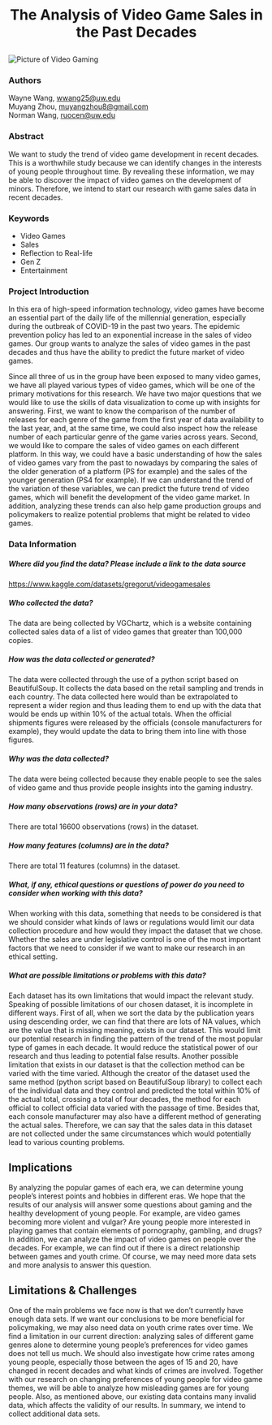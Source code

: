 <h1><b><p style="text-align: center;">The Analysis of Video Game Sales in the Past Decades</p></b></h1>

<style>
img {
  display: block;
  margin-left: auto;
  margin-right: auto;
}
</style>

<img src="https://gametransfers.com/wp-content/uploads/2021/12/502516ac-ebfd-4b32-a4ed-5b20b413e13e.sized-1000x1000-1.jpg" alt="Picture of Video Gaming" class="center">

### **Authors**  
Wayne Wang, wwang25@uw.edu  
Muyang Zhou, muyangzhou8@gmail.com  
Norman Wang, ruocen@uw.edu  

### **Abstract**  
We want to study the trend of video game development in recent decades. This is a worthwhile study because we can identify changes in the interests of young people throughout time. By revealing these information, we may be able to discover the impact of video games on the development of minors. Therefore, we intend to start our research with game sales data in recent decades.

### **Keywords**  
- Video Games
- Sales
- Reflection to Real-life
- Gen Z
- Entertainment

### **Project Introduction**
In this era of high-speed information technology, video games have become an essential part of the daily life of the millennial generation, especially during the outbreak of COVID-19 in the past two years. The epidemic prevention policy has led to an exponential increase in the sales of video games. Our group wants to analyze the sales of video games in the past decades and thus have the ability to predict the future market of video games.

Since all three of us in the group have been exposed to many video games, we have all played various types of video games, which will be one of the primary motivations for this research. We have two major questions that we would like to use the skills of data visualization to come up with insights for answering. First, we want to know the comparison of the number of releases for each genre of the game from the first year of data availability to the last year, and, at the same time, we could also inspect how the release number of each particular genre of the game varies across years. Second, we would like to compare the sales of video games on each different platform. In this way, we could have a basic understanding of how the sales of video games vary from the past to nowadays by comparing the sales of the older generation of a platform (PS for example) and the sales of the younger generation (PS4 for example). If we can understand the trend of the variation of these variables, we can predict the future trend of video games, which will benefit the development of the video game market. In addition, analyzing these trends can also help game production groups and policymakers to realize potential problems that might be related to video games. 

### **Data Information**  
##### **Where did you find the data? Please include a link to the data source**  
https://www.kaggle.com/datasets/gregorut/videogamesales

##### **Who collected the data?**  
The data are being collected by VGChartz, which is a website containing collected sales data of a list of video games that greater than 100,000 copies.

##### **How was the data collected or generated?**  
The data were collected through the use of a python script based on BeautifulSoup. It collects the data based on the retail sampling and trends in each country. The data collected here would than be extrapolated to represent a wider region and thus leading them to end up with the data that would be ends up within 10% of the actual totals. When the official shipments figures were released by the officials (console manufacturers for example), they would update the data to bring them into line with those figures.

##### **Why was the data collected?**  
The data were being collected because they enable people to see the sales of video game and thus provide people insights into the gaming industry.

##### **How many observations (rows) are in your data?**  
There are total 16600 observations (rows) in the dataset.

##### **How many features (columns) are in the data?**  
There are total 11 features (columns) in the dataset.

##### **What, if any, ethical questions or questions of power do you need to consider when working with this data?**  
When working with this data, something that needs to be considered is that we should consider what kinds of laws or regulations would limit our data collection procedure and how would they impact the dataset that we chose. Whether the sales are under legislative control is one of the most important factors that we need to consider if we want to make our research in an ethical setting.

##### **What are possible limitations or problems with this data?**  
Each dataset has its own limitations that would impact the relevant study. Speaking of possible limitations of our chosen dataset, it is incomplete in different ways. First of all, when we sort the data by the publication years using descending order, we can find that there are lots of NA values, which are the value that is missing meaning, exists in our dataset. This would limit our potential research in finding the pattern of the trend of the most popular type of games in each decade. It would reduce the statistical power of our research and thus leading to potential false results. Another possible limitation that exists in our dataset is that the collection method can be varied with the time varied. Although the creator of the dataset used the same method (python script based on BeautifulSoup library) to collect each of the individual data and they control and predicted the total within 10% of the actual total, crossing a total of four decades, the method for each official to collect official data varied with the passage of time. Besides that, each console manufacturer may also have a different method of generating the actual sales. Therefore, we can say that the sales data in this dataset are not collected under the same circumstances which would potentially lead to various counting problems.

## **Implications**
By analyzing the popular games of each era, we can determine young people’s interest points and hobbies in different eras. We hope that the results of our analysis will answer some questions about gaming and the healthy development of young people. For example, are video games becoming more violent and vulgar? Are young people more interested in playing games that contain elements of pornography, gambling, and drugs? In addition, we can analyze the impact of video games on people over the decades. For example, we can find out if there is a direct relationship between games and youth crime. Of course, we may need more data sets and more analysis to answer this question.

## **Limitations & Challenges**  
One of the main problems we face now is that we don’t currently have enough data sets. If we want our conclusions to be more beneficial for policymaking, we may also need data on youth crime rates over time. We find a limitation in our current direction: analyzing sales of different game genres alone to determine young people’s preferences for video games does not tell us much. We should also investigate how crime rates among young people, especially those between the ages of 15 and 20, have changed in recent decades and what kinds of crimes are involved. Together with our research on changing preferences of young people for video game themes, we will be able to analyze how misleading games are for young people. Also, as mentioned above, our existing data contains many invalid data, which affects the validity of our results. In summary, we intend to collect additional data sets.






